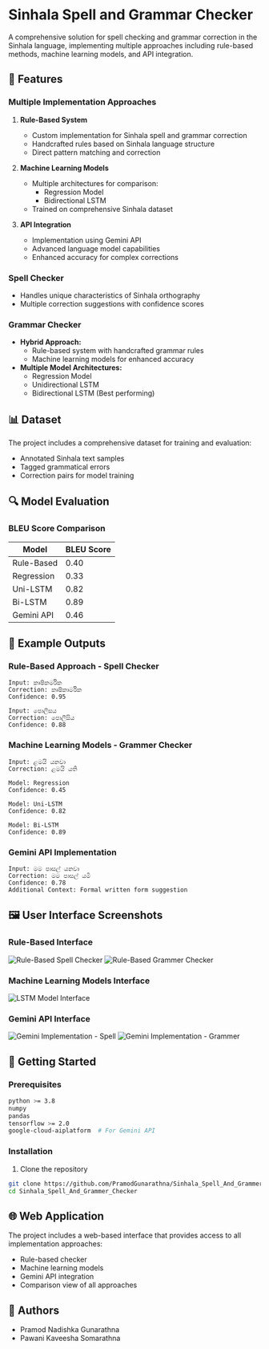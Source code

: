 # Sinhala Spell and Grammar Checker

A comprehensive solution for spell checking and grammar correction in the Sinhala language, implementing multiple approaches including rule-based methods, machine learning models, and API integration.

## 🌟 Features

### Multiple Implementation Approaches
1. **Rule-Based System**
   - Custom implementation for Sinhala spell and grammar correction
   - Handcrafted rules based on Sinhala language structure
   - Direct pattern matching and correction

2. **Machine Learning Models**
   - Multiple architectures for comparison:
     - Regression Model
     - Bidirectional LSTM
   - Trained on comprehensive Sinhala dataset

3. **API Integration**
   - Implementation using Gemini API
   - Advanced language model capabilities
   - Enhanced accuracy for complex corrections

### Spell Checker
- Handles unique characteristics of Sinhala orthography
- Multiple correction suggestions with confidence scores
  

### Grammar Checker
- **Hybrid Approach:**
  - Rule-based system with handcrafted grammar rules
  - Machine learning models for enhanced accuracy
- **Multiple Model Architectures:**
  - Regression Model
  - Unidirectional LSTM
  - Bidirectional LSTM (Best performing)

## 📊 Dataset
The project includes a comprehensive dataset for training and evaluation:
- Annotated Sinhala text samples
- Tagged grammatical errors
- Correction pairs for model training

## 🔍 Model Evaluation

### BLEU Score Comparison
| Model | BLEU Score |
|-------|------------|
| Rule-Based | 0.40 |
| Regression | 0.33 |
| Uni-LSTM | 0.82 |
| Bi-LSTM | 0.89 |
| Gemini API | 0.46 |



## 📸 Example Outputs

### Rule-Based Approach - Spell Checker 
```
Input: කෘෂිකර්මික
Correction: කෘෂිකාර්මික
Confidence: 0.95
```

```
Input: පොලීසය
Correction: පොලීසිය
Confidence: 0.88
```

### Machine Learning Models - Grammer Checker
```
Input: ළමයි යනවා
Correction: ළමයි යති

Model: Regression
Confidence: 0.45

Model: Uni-LSTM
Confidence: 0.82

Model: Bi-LSTM
Confidence: 0.89
```

### Gemini API Implementation
```
Input: මම පාසල් යනවා
Correction: මම පාසල් යමි
Confidence: 0.78
Additional Context: Formal written form suggestion
```

## 🖼️ User Interface Screenshots


### Rule-Based Interface
![Rule-Based Spell Checker](/screenshots/rule_based_Spell_ui.jpg)
![Rule-Based Grammer Checker](/screenshots/rule_based_Grammer_ui.jpg)

### Machine Learning Models Interface
![LSTM Model Interface](/screenshots/ml_models_ui.jpg)

### Gemini API Interface
![Gemini Implementation - Spell](/screenshots/gemini_api_ui_Grammer.jpg)
![Gemini Implementation - Grammer](/screenshots/gemini_api_ui_Grammer2.jpg)

## 🚀 Getting Started

### Prerequisites
```bash
python >= 3.8
numpy
pandas
tensorflow >= 2.0
google-cloud-aiplatform  # For Gemini API
```

### Installation
1. Clone the repository
```bash
git clone https://github.com/PramodGunarathna/Sinhala_Spell_And_Grammer_Checker.git
cd Sinhala_Spell_And_Grammer_Checker
```

## 🌐 Web Application

The project includes a web-based interface that provides access to all implementation approaches:
- Rule-based checker
- Machine learning models
- Gemini API integration
- Comparison view of all approaches


## 👥 Authors
- Pramod Nadishka Gunarathna
- Pawani Kaveesha Somarathna

